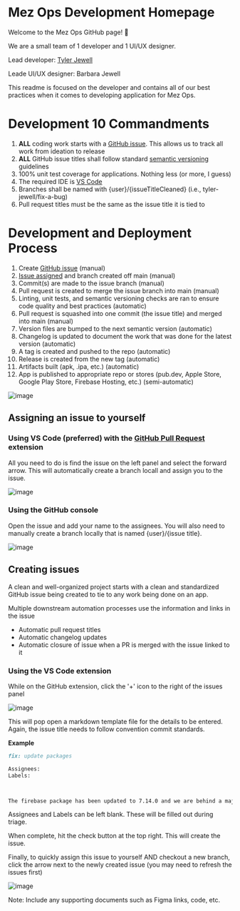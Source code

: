 # Mez Ops Development Homepage

Welcome to the Mez Ops GitHub page! 👋

We are a small team of 1 developer and 1 UI/UX designer.

Lead developer: [Tyler Jewell](https://github.com/tyler-jewell)

Leade UI/UX designer: Barbara Jewell

This readme is focused on the developer and contains all of our best practices when it comes to developing application for Mez Ops.

# Development 10 Commandments

1. **ALL** coding work starts with a [GitHub issue](https://docs.github.com/en/issues/tracking-your-work-with-issues/about-issues). This allows us to track all work from ideation to release
2. **ALL** GitHub issue titles shall follow standard [semantic versioning](https://www.conventionalcommits.org/en/v1.0.0/) guidelines
3. 100% unit test coverage for applications. Nothing less (or more, I guess)
4. The required IDE is [VS Code](https://code.visualstudio.com/)
5. Branches shall be named with {user}/{issueTitleCleaned} (i.e., tyler-jewell/fix-a-bug)
6. Pull request titles must be the same as the issue title it is tied to

# Development and Deployment Process

1. Create [GitHub issue](#creating-issues) (manual)
2. [Issue assigned](#assigning-an-issue-to-yourself) and branch created off main (manual)
3. Commit(s) are made to the issue branch (manual)
4. Pull request is created to merge the issue branch into main (manual)
5. Linting, unit tests, and semantic versioning checks are ran to ensure code quality and best practices (automatic)
6. Pull request is squashed into one commit (the issue title) and merged into main (manual)
7. Version files are bumped to the next semantic version (automatic)
8. Changelog is updated to document the work that was done for the latest version (automatic)
9. A tag is created and pushed to the repo (automatic)
10. Release is created from the new tag (automatic)
11. Artifacts built (apk, .ipa, etc.) (automatic)
12. App is published to appropriate repo or stores (pub.dev, Apple Store, Google Play Store, Firebase Hosting, etc.) (semi-automatic)

![image](https://user-images.githubusercontent.com/72859335/210781207-682a5418-7a12-4344-b00b-bbe8240f377f.png)


## Assigning an issue to yourself

### Using VS Code (preferred) with the [GitHub Pull Request](https://marketplace.visualstudio.com/items?itemName=GitHub.vscode-pull-request-github) extension

 All you need to do is find the issue on the left panel and select the forward arrow. This will automatically create a branch locall and assign you to the issue. 

![image](https://user-images.githubusercontent.com/72859335/210772109-d3f846d4-f3b5-40a0-8230-b33ccd7fe5ae.png)


### Using the GitHub console

Open the issue and add your name to the assignees. You will also need to manually create a branch locally that is named {user}/{issue title}.

![image](https://user-images.githubusercontent.com/72859335/210772399-1da72059-1e45-4f1c-b660-af0b525bd487.png)


## Creating issues

A clean and well-organized project starts with a clean and standardized GitHub issue being created to tie to any work being done on an app. 

Multiple downstream automation processes use the information and links in the issue

- Automatic pull request titles
- Automatic changelog updates
- Automatic closure of issue when a PR is merged with the issue linked to it

### Using the VS Code extension

While on the GitHub extension, click the '+' icon to the right of the issues panel

![image](https://user-images.githubusercontent.com/72859335/210774064-706e41d3-6108-4062-a779-9731b255a1dc.png)

This will pop open a markdown template file for the details to be entered. Again, the issue title needs to follow convention commit standards.

**Example**

```markdown
fix: update packages

Assignees: 
Labels: 



The firebase package has been updated to 7.14.0 and we are behind a major version. This is a breaking change and we need to update our code to use the new version.
```

Assignees and Labels can be left blank. These will be filled out during triage.

When complete, hit the check button at the top right. This will create the issue. 

Finally, to quickly assign this issue to yourself AND checkout a new branch, click the arrow next to the newly created issue (you may need to refresh the issues first)

![image](https://user-images.githubusercontent.com/72859335/210774916-a848ff98-9bcf-4fc4-9f96-7b567dc48b64.png)


Note: Include any supporting documents such as Figma links, code, etc.
